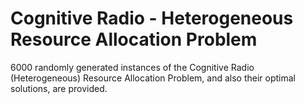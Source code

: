 # Cognitive Radio - Heterogeneous Resource Allocation Problem
6000 randomly generated instances of the Cognitive Radio (Heterogeneous) Resource Allocation Problem, and also their optimal solutions, are provided.
